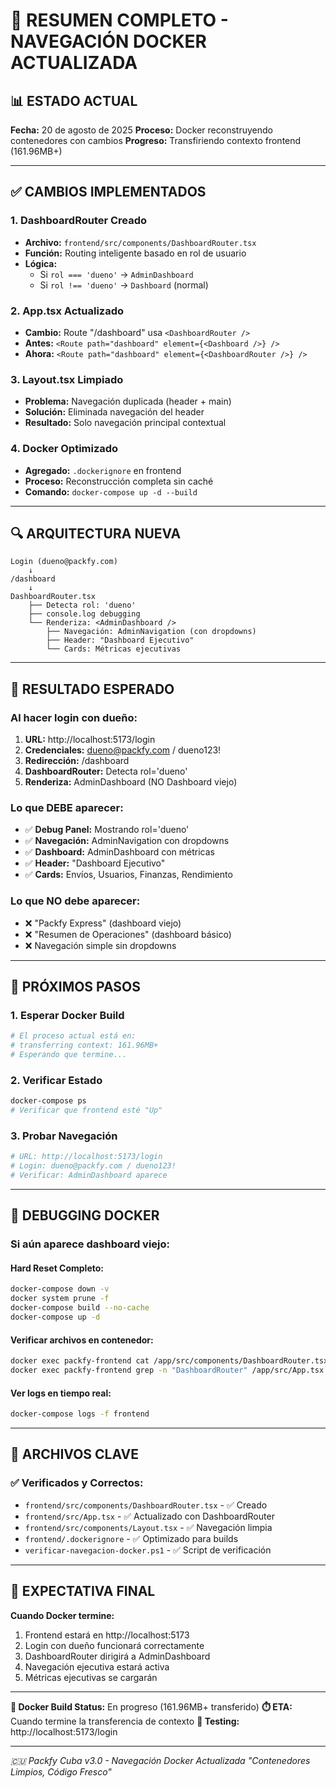 # 🎯 RESUMEN COMPLETO - NAVEGACIÓN DOCKER ACTUALIZADA

## 📊 ESTADO ACTUAL

**Fecha:** 20 de agosto de 2025
**Proceso:** Docker reconstruyendo contenedores con cambios
**Progreso:** Transfiriendo contexto frontend (161.96MB+)

---

## ✅ CAMBIOS IMPLEMENTADOS

### 1. **DashboardRouter Creado**

- **Archivo:** `frontend/src/components/DashboardRouter.tsx`
- **Función:** Routing inteligente basado en rol de usuario
- **Lógica:**
  - Si `rol === 'dueno'` → `AdminDashboard`
  - Si `rol !== 'dueno'` → `Dashboard` (normal)

### 2. **App.tsx Actualizado**

- **Cambio:** Route "/dashboard" usa `<DashboardRouter />`
- **Antes:** `<Route path="dashboard" element={<Dashboard />} />`
- **Ahora:** `<Route path="dashboard" element={<DashboardRouter />} />`

### 3. **Layout.tsx Limpiado**

- **Problema:** Navegación duplicada (header + main)
- **Solución:** Eliminada navegación del header
- **Resultado:** Solo navegación principal contextual

### 4. **Docker Optimizado**

- **Agregado:** `.dockerignore` en frontend
- **Proceso:** Reconstrucción completa sin caché
- **Comando:** `docker-compose up -d --build`

---

## 🔍 ARQUITECTURA NUEVA

```
Login (dueno@packfy.com)
    ↓
/dashboard
    ↓
DashboardRouter.tsx
    ├── Detecta rol: 'dueno'
    ├── console.log debugging
    └── Renderiza: <AdminDashboard />
        ├── Navegación: AdminNavigation (con dropdowns)
        ├── Header: "Dashboard Ejecutivo"
        └── Cards: Métricas ejecutivas
```

---

## 🎯 RESULTADO ESPERADO

### Al hacer login con dueño:

1. **URL:** http://localhost:5173/login
2. **Credenciales:** dueno@packfy.com / dueno123!
3. **Redirección:** /dashboard
4. **DashboardRouter:** Detecta rol='dueno'
5. **Renderiza:** AdminDashboard (NO Dashboard viejo)

### Lo que DEBE aparecer:

- ✅ **Debug Panel:** Mostrando rol='dueno'
- ✅ **Navegación:** AdminNavigation con dropdowns
- ✅ **Dashboard:** AdminDashboard con métricas
- ✅ **Header:** "Dashboard Ejecutivo"
- ✅ **Cards:** Envíos, Usuarios, Finanzas, Rendimiento

### Lo que NO debe aparecer:

- ❌ "Packfy Express" (dashboard viejo)
- ❌ "Resumen de Operaciones" (dashboard básico)
- ❌ Navegación simple sin dropdowns

---

## 🚀 PRÓXIMOS PASOS

### 1. **Esperar Docker Build**

```bash
# El proceso actual está en:
# transferring context: 161.96MB+
# Esperando que termine...
```

### 2. **Verificar Estado**

```bash
docker-compose ps
# Verificar que frontend esté "Up"
```

### 3. **Probar Navegación**

```bash
# URL: http://localhost:5173/login
# Login: dueno@packfy.com / dueno123!
# Verificar: AdminDashboard aparece
```

---

## 🔧 DEBUGGING DOCKER

### Si aún aparece dashboard viejo:

#### Hard Reset Completo:

```bash
docker-compose down -v
docker system prune -f
docker-compose build --no-cache
docker-compose up -d
```

#### Verificar archivos en contenedor:

```bash
docker exec packfy-frontend cat /app/src/components/DashboardRouter.tsx
docker exec packfy-frontend grep -n "DashboardRouter" /app/src/App.tsx
```

#### Ver logs en tiempo real:

```bash
docker-compose logs -f frontend
```

---

## 📁 ARCHIVOS CLAVE

### ✅ Verificados y Correctos:

- `frontend/src/components/DashboardRouter.tsx` - ✅ Creado
- `frontend/src/App.tsx` - ✅ Actualizado con DashboardRouter
- `frontend/src/components/Layout.tsx` - ✅ Navegación limpia
- `frontend/.dockerignore` - ✅ Optimizado para builds
- `verificar-navegacion-docker.ps1` - ✅ Script de verificación

---

## 🎯 EXPECTATIVA FINAL

**Cuando Docker termine:**

1. Frontend estará en http://localhost:5173
2. Login con dueño funcionará correctamente
3. DashboardRouter dirigirá a AdminDashboard
4. Navegación ejecutiva estará activa
5. Métricas ejecutivas se cargarán

---

**🐳 Docker Build Status:** En progreso (161.96MB+ transferido)
**⏱️ ETA:** Cuando termine la transferencia de contexto
**🎯 Testing:** http://localhost:5173/login

---

_🇨🇺 Packfy Cuba v3.0 - Navegación Docker Actualizada_
_"Contenedores Limpios, Código Fresco"_
